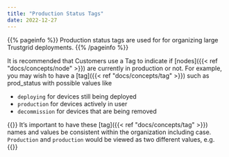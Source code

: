 ```yaml
---
title: "Production Status Tags"
date: 2022-12-27
---
```


{{% pageinfo %}}
Production status tags are used for for organizing large Trustgrid deployments.
{{% /pageinfo %}}

It is recommended that Customers use a Tag to indicate if [nodes]({{< ref "docs/concepts/node" >}}) are currently in production or not. For example, you may wish to have a [tag]({{< ref "docs/concepts/tag" >}}) such as prod_status with possible values like

- `deploying` for devices still being deployed
- `production` for devices actively in user
- `decommission` for devices that are being removed

{{<alert>}}
It’s important to have these [tag]({{< ref "docs/concepts/tag" >}}) names and values be consistent within the organization including case. `Production` and `production` would be viewed as two different values, e.g.
{{</alert>}}
